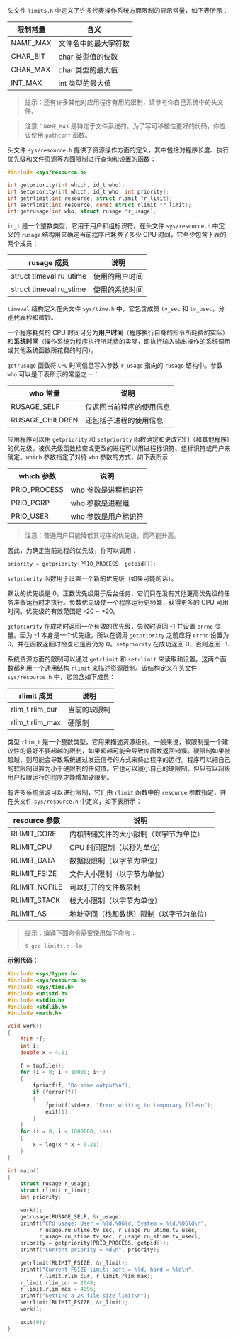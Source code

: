 头文件 `limits.h` 中定义了许多代表操作系统方面限制的显示常量，如下表所示：

| 限制常量 | 含义                 |
| -------- | -------------------- |
| NAME_MAX | 文件名中的最大字符数 |
| CHAR_BIT | char 类型值的位数    |
| CHAR_MAX | char 类型的最大值    |
| INT_MAX  | int 类型的最大值     |

> 提示：还有许多其他对应用程序有用的限制，请参考你自己系统中的头文件。

> 注意：`NAME_MAX` 是特定于文件系统的。为了写可移植性更好的代码，你应该使用 `pathconf` 函数。

头文件 `sys/resource.h` 提供了资源操作方面的定义，其中包括对程序长度、执行优先级和文件资源等方面限制进行查询和设置的函数：

```c
#include <sys/resource.h>

int getpriority(int which, id_t who);
int setpriority(int which, id_t who, int priority);
int getrlimit(int resource, struct rlimit *r_limit);
int setrlimit(int resource, const struct rlimit *r_limit);
int getrusage(int who, struct rusage *r_usage);
```

`id_t` 是一个整数类型，它用于用户和组标识符。在头文件 `sys/resource.h` 中定义的 `rusage` 结构用来确定当前程序已耗费了多少 CPU 时间，它至少包含下表的两个成员：

| rusage 成员             | 说明           |
| ----------------------- | -------------- |
| struct timeval ru_utime | 使用的用户时间 |
| struct timeval ru_stime | 使用的系统时间 |

`timeval` 结构定义在头文件 `sys/time.h` 中，它包含成员 `tv_sec` 和 `tv_usec`，分别代表秒和微妙。

一个程序耗费的 CPU 时间可分为**用户时间**（程序执行自身的指令所耗费的实际）和**系统时间**（操作系统为程序执行所耗费的实际，即执行输入输出操作的系统调用或其他系统函数所花费的时间）。

`getrusage` 函数将 `CPU` 时间信息写入参数 `r_usage` 指向的 `rusage` 结构中。参数 `who` 可以是下表所示的常量之一：

| who 常量        | 说明                     |
| --------------- | ------------------------ |
| RUSAGE_SELF     | 仅返回当前程序的使用信息 |
| RUSAGE_CHILDREN | 还包括子进程的使用信息   |

应用程序可以用 `getpriority` 和 `setpriority` 函数确定和更改它们（和其他程序）的优先级。被优先级函数检查或更改的进程可以用进程标识符、组标识符或用户来确定。`which` 参数指定了对待 `who` 参数的方式，如下表所示：

| which 参数   | 说明                 |
| ------------ | -------------------- |
| PRIO_PROCESS | who 参数是进程标识符 |
| PRIO_PGRP    | who 参数是进程组     |
| PRIO_USER    | who 参数是用户标识符 |

> 注意：普通用户只能降低其程序的优先级，而不能升高。

因此，为确定当前进程的优先级，你可以调用：

```c
priority = getpriority(PRIO_PROCESS, getpid());
```

`setpriority` 函数用于设置一个新的优先级（如果可能的话）。

默认的优先级是 0。正数优先级用于后台任务，它们只在没有其他更高优先级的任务准备运行时才执行。负数优先级使一个程序运行更频繁，获得更多的 CPU 可用时间。优先级的有效范围是 -20 ~ +20。

`getpriority` 在成功时返回一个有效的优先级，失败时返回 -1 并设置 `errno` 变量。因为 -1 本身是一个优先级，所以在调用 `getpriority` 之前应将 `errno` 设置为 0，并在函数返回时检查它是否仍为 0。`setpriority` 在成功返回 0，否则返回 -1.

系统资源方面的限制可以通过 `getrlimit` 和 `setrlimit` 来读取和设置。这两个函数都利用一个通用结构 `rlimit` 来描述资源限制。该结构定义在头文件 `sys/resource.h` 中，它包含如下成员：

| rlimit 成员     | 说明         |
| --------------- | ------------ |
| rlim_t rlim_cur | 当前的软限制 |
| rlim_t rlim_max | 硬限制       |

类型 `rlim_t` 是一个整数类型，它用来描述资源级别。一般来说，软限制是一个建议性的最好不要超越的限制，如果超越可能会导致库函数返回错误。硬限制如果被超越，则可能会导致系统通过发送信号的方式来终止程序的运行。程序可以把自己的软限制设置为小于硬限制的任何值。它也可以减小自己的硬限制。但只有以超级用户权限运行的程序才能增加硬限制。

有许多系统资源可以进行限制，它们由 `rlimit` 函数中的 `resource` 参数指定，并在头文件 `sys/resource.h` 中定义，如下表所示：

| resource 参数 | 说明                                     |
| ------------- | ---------------------------------------- |
| RLIMIT_CORE   | 内核转储文件的大小限制（以字节为单位）   |
| RLIMIT_CPU    | CPU 时间限制（以秒为单位）               |
| RLIMIT_DATA   | 数据段限制（以字节为单位）               |
| RLIMIT_FSIZE  | 文件大小限制（以字节为单位）             |
| RLIMIT_NOFILE | 可以打开的文件数限制                     |
| RLIMIT_STACK  | 栈大小限制（以字节为单位）               |
| RLIMIT_AS     | 地址空间（栈和数据）限制（以字节为单位） |

> 提示：编译下面命令需要使用如下命令：
>
> ```shell
> $ gcc limits.c -lm
> ```

**示例代码：**

```c
#include <sys/types.h>
#include <sys/resource.h>
#include <sys/time.h>
#include <unistd.h>
#include <stdio.h>
#include <stdlib.h>
#include <math.h>

void work()
{
    FILE *f;
    int i;
    double x = 4.5;
    
    f = tmpfile();
    for (i = 0; i < 10000; i++)
    {
        fprintf(f, "Do some output\n");
        if (ferror(f))
        {
            fprintf(stderr, "Error writing to temporary file\n");
            exit(1);
        }
    }
    for (i = 0; i < 1000000; i++)
    {
        x = log(x * x + 3.21);
    }
}

int main()
{
    struct rusage r_usage;
    struct rlimit r_limit;
    int priority;
    
    work();
    getrusage(RUSAGE_SELF, &r_usage);
    printf("CPU usage: User = %ld.%06ld, System = %ld.%06ld\n",
          r_usage.ru_utime.tv_sec, r_usage.ru_utime.tv_usec,
          r_usage.ru_stime.tv_sec, r_usage.ru_stime.tv_usec);
    priority = getpriority(PRIO_PROCESS, getpid());
    printf("Current priority = %d\n", priority);
    
    getrlimit(RLIMIT_FSIZE, &r_limit);
    printf("Current FSIZE limit: soft = %ld, hard = %ld\n",
          r_limit.rlim_cur, r_limit.rlim_max);
    r_limit.rlim_cur = 2048;
    r_limit.rlim_max = 4096;
    printf("Setting a 2K file size limit\n");
    setrlimit(RLIMIT_FSIZE, &r_limit);
    work();
    
    exit(0);
}
```

